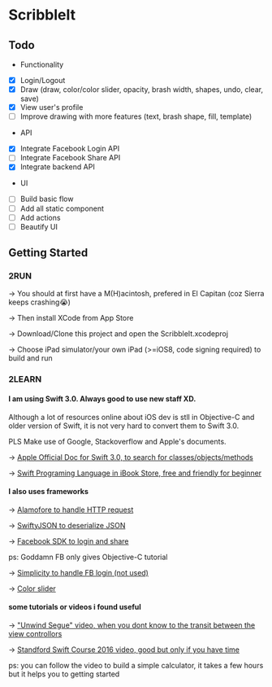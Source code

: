 # ScribbleIt

## Todo
- Functionality
- [x] Login/Logout
- [x] Draw (draw, color/color slider, opacity, brash width, shapes, undo, clear, save)
- [x] View user's profile
- [ ] Improve drawing with more features (text, brash shape, fill, template)
- API
- [x] Integrate Facebook Login API
- [ ] Integrate Facebook Share API
- [x] Integrate backend API
- UI
- [ ] Build basic flow
- [ ] Add all static component
- [ ] Add actions
- [ ] Beautify UI

## Getting Started
### 2RUN
-> You should at first have a M(H)acintosh, prefered in El Capitan (coz Sierra keeps crashing😭)

-> Then install XCode from App Store

-> Download/Clone this project and open the ScribbleIt.xcodeproj

-> Choose iPad simulator/your own iPad (>=iOS8, code signing required) to build and run
### 2LEARN
#### I am using Swift 3.0. Always good to use new staff XD.

Although a lot of resources online about iOS dev is stll in Objective-C and older version of Swift, it is not very hard to convert them to Swift 3.0.

PLS Make use of Google, Stackoverflow and Apple's documents.

-> [Apple Official Doc for Swift 3.0, to search for classes/objects/methods](https://developer.apple.com/swift/)

-> [Swift Programing Language in iBook Store, free and friendly for beginner](https://itunes.apple.com/sg/book/swift-programming-language/id881256329?mt=11)

#### I also uses frameworks

-> [Alamofore to handle HTTP request](https://github.com/Alamofire/Alamofire)

-> [SwiftyJSON to deserialize JSON](https://github.com/SwiftyJSON/SwiftyJSON)

-> [Facebook SDK to login and share](https://developers.facebook.com/docs/facebook-login/ios)

ps: Goddamn FB only gives Objective-C tutorial

-> [Simplicity to handle FB login (not used)](http://cocoadocs.org/docsets/Simplicity/2.0.1/index.html)

-> [Color slider](https://github.com/gizmosachin/ColorSlider)

#### some tutorials or videos i found useful

-> ["Unwind Segue" video, when you dont know to the transit between the view controllors](https://www.youtube.com/watch?v=akmPXZ4hDuU)

-> [Standford Swift Course 2016 video, good but only if you have time](https://www.youtube.com/watch?v=_lRx1zoriPo&list=PLsJq-VuSo2k26duIWzNjXztkZ7VrbppkT)

ps: you can follow the video to build a simple calculator, it takes a few hours but it helps you to getting started


